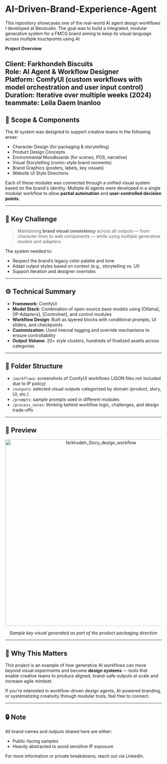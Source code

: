 # AI-Driven-Brand-Experience-Agent
This repository showcases one of the real-world AI agent design workflows I developed at Bexstudio. The goal was to build a integrated, modular generative system for a FMCG brand aiming to keep its visual language across multiple touchpoints using AI.

**Project Overview**

**Client**: Farkhondeh Biscuits  
**Role**: AI Agent & Workflow Designer  
**Platform**: ComfyUI (custom workflows with model orchestration and user input control)  
**Duration**: Iterative over multiple weeks (2024)
**teammate**: Leila Daem Inanloo
---

## 🧩 Scope & Components
The AI system was designed to support creative teams in the following areas:

- Character Design (for packaging & storytelling)
- Product Design Concepts
- Environmental Moodboards (for scenes, POS, narrative)
- Visual Storytelling (comic-style brand moments)
- Brand Graphics (posters, labels, key visuals)
- Website UI Style Directions

Each of these modules was connected through a unified visual system based on the brand's identity. Multiple AI agents were developed in a single modular workflow to allow **partial automation** and **user-controlled decision points**.

---

## 🎯 Key Challenge

> Maintaining **brand visual consistency** across all outputs — from character lines to web components — while using multiple generative models and adapters.

The system needed to:
- Respect the brand’s legacy color palette and tone
- Adapt output styles based on context (e.g., storytelling vs. UI)
- Support iteration and designer overrides

---

## ⚙️ Technical Summary

- **Framework**: ComfyUI
- **Model Stack**: Combination of open-source base models using [Ollama], [IP-Adapters], [Controlnet], and control modules
- **Workflow Design**: Built as layered blocks with conditional prompts, UI sliders, and checkpoints
- **Customization**: Used internal tagging and override mechanisms to ensure controllability
- **Output Volume**: 20+ style clusters, hundreds of finalized assets across categories

---

## 📁 Folder Structure

- `/workflows`: screenshots of ComfyUI workflows (JSON files not included due to IP policy)
- `/outputs`: selected visual outputs categorized by domain (product, story, UI, etc.)
- `/prompts`: sample prompts used in different modules
- `/process_notes`: thinking behind workflow logic, challenges, and design trade-offs

---

## 📸 Preview

<div align="center">
  <img src="outputs/brandA/hero-image.jpg" alt="farkhodeh_Story_design_workflow" width="600"/>
  <p><i>Sample key visual generated as part of the product packaging direction</i></p>
</div>

---

## 📌 Why This Matters

This project is an example of how generative AI workflows can move beyond visual experiments and become **design systems** — tools that enable creative teams to produce aligned, brand-safe outputs at scale and increase agile mindset.

If you're interested in workflow-driven design agents, AI-powered branding, or systematizing creativity through modular tools, feel free to connect.

---

## 🔒 Note

All brand names and outputs shared here are either:
- Public-facing samples
- Heavily abstracted to avoid sensitive IP exposure

For more information or private breakdowns, reach out via LinkedIn.

